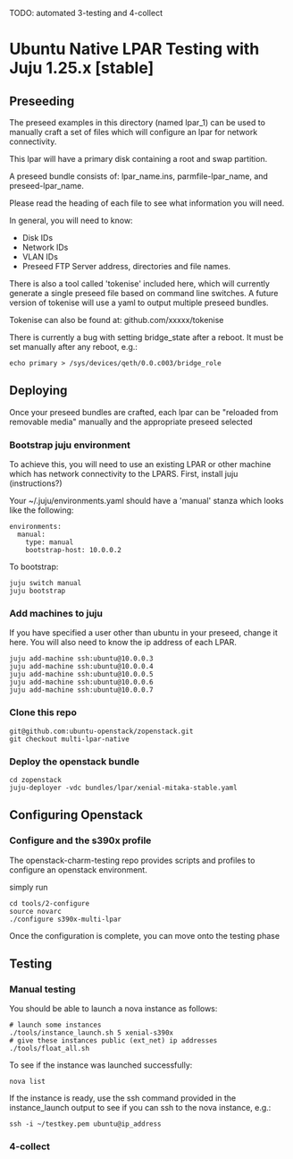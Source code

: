 TODO: automated 3-testing and 4-collect

# Ubuntu Native LPAR Testing with Juju 1.25.x [stable]

## Preseeding

The preseed examples in this directory (named lpar_1) can be used to manually
craft a set of files which will configure an lpar for network connectivity. 

This lpar will have a primary disk containing a root and swap partition.

A preseed bundle consists of: lpar_name.ins, parmfile-lpar_name, and 
preseed-lpar_name.

Please read the heading of each file to see what information you will need.

In general, you will need to know:

* Disk IDs
* Network IDs
* VLAN IDs
* Preseed FTP Server address, directories and file names.

There is also a tool called 'tokenise' included here, which will currently
generate a single preseed file based on command line switches. A future version
of tokenise will use a yaml to output multiple preseed bundles.

Tokenise can also be found at: github.com/xxxxx/tokenise

There is currently a bug with setting bridge_state after a reboot. It must be set manually after any reboot, e.g.:

~~~~
echo primary > /sys/devices/qeth/0.0.c003/bridge_role
~~~~


## Deploying 

Once your preseed bundles are crafted, each lpar can be "reloaded from removable 
media" manually and the appropriate preseed selected

### Bootstrap juju environment

To achieve this, you will need to use an existing LPAR or other machine which 
has network connectivity to the LPARS. First, install juju (instructions?)

Your ~/.juju/environments.yaml should have a 'manual' stanza which looks like
the following:

~~~~
environments:
  manual:
    type: manual
    bootstrap-host: 10.0.0.2
~~~~

To bootstrap: 
~~~~
juju switch manual
juju bootstrap
~~~~

### Add machines to juju

If you have specified a user other than ubuntu in your preseed, change it here.
You will also need to know the ip address of each LPAR.

~~~~
juju add-machine ssh:ubuntu@10.0.0.3
juju add-machine ssh:ubuntu@10.0.0.4
juju add-machine ssh:ubuntu@10.0.0.5
juju add-machine ssh:ubuntu@10.0.0.6
juju add-machine ssh:ubuntu@10.0.0.7
~~~~

### Clone this repo

~~~~
git@github.com:ubuntu-openstack/zopenstack.git
git checkout multi-lpar-native
~~~~

### Deploy the openstack bundle

~~~~
cd zopenstack
juju-deployer -vdc bundles/lpar/xenial-mitaka-stable.yaml
~~~~

## Configuring Openstack
### Configure and the s390x profile

The openstack-charm-testing repo provides scripts and profiles
to configure an openstack environment.

simply run 

~~~~
cd tools/2-configure
source novarc
./configure s390x-multi-lpar
~~~~

Once the configuration is complete, you can move onto the testing phase

## Testing
### Manual testing

You should be able to launch a nova instance as follows:

~~~~
# launch some instances
./tools/instance_launch.sh 5 xenial-s390x
# give these instances public (ext_net) ip addresses
./tools/float_all.sh
~~~~

To see if the instance was launched successfully:

~~~~
nova list
~~~~

If the instance is ready, use the ssh command provided in the instance_launch
output to see if you can ssh to the nova instance, e.g.:

~~~~
ssh -i ~/testkey.pem ubuntu@ip_address
~~~~

### 4-collect




